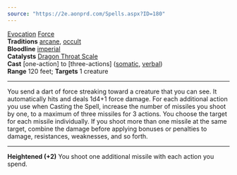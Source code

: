 ```yaml
---
source: "https://2e.aonprd.com/Spells.aspx?ID=180"
---
```

[Evocation](https://2e.aonprd.com/Traits.aspx?ID=65) [Force](https://2e.aonprd.com/Traits.aspx?ID=75)   
**Traditions** [arcane](https://2e.aonprd.com/Spells.aspx?Tradition=1), [occult](https://2e.aonprd.com/Spells.aspx?Tradition=3)  
**Bloodline** [imperial](https://2e.aonprd.com/Bloodlines.aspx?ID=9)  
**Catalysts** [Dragon Throat Scale](https://2e.aonprd.com/Equipment.aspx?ID=2022)  
**Cast** \[one-action\] to \[three-actions\] ([somatic](https://2e.aonprd.com/Rules.aspx?ID=283), [verbal](https://2e.aonprd.com/Rules.aspx?ID=284))  
**Range** 120 feet; **Targets** 1 creature

---

You send a dart of force streaking toward a creature that you can see. It automatically hits and deals 1d4+1 force damage. For each additional action you use when Casting the Spell, increase the number of missiles you shoot by one, to a maximum of three missiles for 3 actions. You choose the target for each missile individually. If you shoot more than one missile at the same target, combine the damage before applying bonuses or penalties to damage, resistances, weaknesses, and so forth.

---

**Heightened (+2)** You shoot one additional missile with each action you spend.